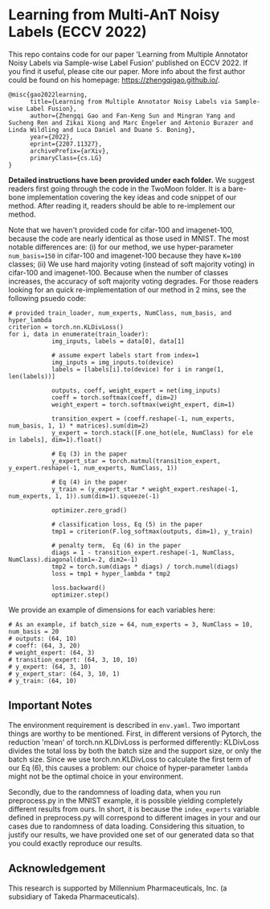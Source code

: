 # Learning from Multi-AnT Noisy Labels (ECCV 2022)

This repo contains code for our paper 'Learning from Multiple Annotator Noisy Labels via Sample-wise Label Fusion' published on ECCV 2022. If you find it useful, please cite our paper. More info about the first author could be found on his homepage: https://zhengqigao.github.io/.


```
@misc{gao2022learning,
      title={Learning from Multiple Annotator Noisy Labels via Sample-wise Label Fusion}, 
      author={Zhengqi Gao and Fan-Keng Sun and Mingran Yang and Sucheng Ren and Zikai Xiong and Marc Engeler and Antonio Burazer and Linda Wildling and Luca Daniel and Duane S. Boning},
      year={2022},
      eprint={2207.11327},
      archivePrefix={arXiv},
      primaryClass={cs.LG}
}
```

**Detailed instructions have been provided under each folder.** We suggest readers first going through the code in the TwoMoon folder. It is a bare-bone implementation covering the key ideas and code snippet of our method. After reading it, readers should be able to re-implement our method.


Note that we haven't provided code for cifar-100 and imagenet-100, because the code are nearly identical as those used in MNIST. The most notable differences are: (i) for our method, we use hyper-parameter ```num_basis=150``` in cifar-100 and imagenet-100 because they have ```K=100``` classes; (ii) We use hard majority voting (instead of soft majority voting) in cifar-100 and imagenet-100. Because when the number of classes increases, the accuracy of soft majority voting degrades. For those readers looking for an quick re-implementation of our method in 2 mins, see the following psuedo code:

```
# provided train_loader, num_experts, NumClass, num_basis, and hyper_lambda
criterion = torch.nn.KLDivLoss()
for i, data in enumerate(train_loader):
            img_inputs, labels = data[0], data[1]  
            
            # assume expert labels start from index=1
            img_inputs = img_inputs.to(device)
            labels = [labels[i].to(device) for i in range(1, len(labels))] 
            
            outputs, coeff, weight_expert = net(img_inputs)
            coeff = torch.softmax(coeff, dim=2)
            weight_expert = torch.softmax(weight_expert, dim=1)

            transition_expert = (coeff.reshape(-1, num_experts, num_basis, 1, 1) * matrices).sum(dim=2)
            y_expert = torch.stack([F.one_hot(ele, NumClass) for ele in labels], dim=1).float()
            
            # Eq (3) in the paper
            y_expert_star = torch.matmul(transition_expert, y_expert.reshape(-1, num_experts, NumClass, 1))
            
            # Eq (4) in the paper
            y_train = (y_expert_star * weight_expert.reshape(-1, num_experts, 1, 1)).sum(dim=1).squeeze(-1)

            optimizer.zero_grad()

            # classification loss, Eq (5) in the paper
            tmp1 = criterion(F.log_softmax(outputs, dim=1), y_train)

            # penalty term,  Eq (6) in the paper
            diags = 1 - transition_expert.reshape(-1, NumClass, NumClass).diagonal(dim1=-2, dim2=-1)
            tmp2 = torch.sum(diags * diags) / torch.numel(diags)
            loss = tmp1 + hyper_lambda * tmp2

            loss.backward()
            optimizer.step()
```

We provide an example of dimensions for each variables here:

```
# As an example, if batch_size = 64, num_experts = 3, NumClass = 10, num_basis = 20
# outputs: (64, 10)
# coeff: (64, 3, 20)
# weight_expert: (64, 3)
# transition_expert: (64, 3, 10, 10)
# y_expert: (64, 3, 10)
# y_expert_star: (64, 3, 10, 1)
# y_train: (64, 10)
```

## Important Notes

The environment requirement is described in ```env.yaml```. Two important things are worthy to be mentioned. First, in different versions of Pytorch, the reduction 'mean' of torch.nn.KLDivLoss is performed differently: KLDivLoss divides the total loss by both the batch size and the support size, or only the batch size. Since we use torch.nn.KLDivLoss to calculate the first term of our Eq (6), this causes a problem: our choice of hyper-parameter ```lambda``` might not be the optimal choice in your environment.

Secondly, due to the randomness of loading data, when you run preprocess.py in the MNIST example, it is possible yielding completely different results from ours. In short, it is because the ```index_experts``` variable defined in preprocess.py will correspond to different images in your and our cases due to randomness of data loading. Considering this situation, to justify our results, we have provided one set of our generated data so that you could exactly reproduce our results. 

## Acknowledgement

This research is supported by Millennium Pharmaceuticals, Inc. (a subsidiary of Takeda Pharmaceuticals).
